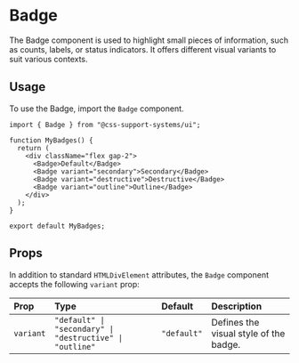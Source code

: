 # Badge

The Badge component is used to highlight small pieces of information, such as counts, labels, or status indicators. It offers different visual variants to suit various contexts.

## Usage

To use the Badge, import the `Badge` component.

```tsx
import { Badge } from "@css-support-systems/ui";

function MyBadges() {
  return (
    <div className="flex gap-2">
      <Badge>Default</Badge>
      <Badge variant="secondary">Secondary</Badge>
      <Badge variant="destructive">Destructive</Badge>
      <Badge variant="outline">Outline</Badge>
    </div>
  );
}

export default MyBadges;
```

## Props

In addition to standard `HTMLDivElement` attributes, the `Badge` component accepts the following `variant` prop:

| Prop      | Type                                         | Default     | Description                               |
| :-------- | :------------------------------------------- | :---------- | :---------------------------------------- |
| `variant` | `"default" \| "secondary" \| "destructive" \| "outline"` | `"default"` | Defines the visual style of the badge.    |
